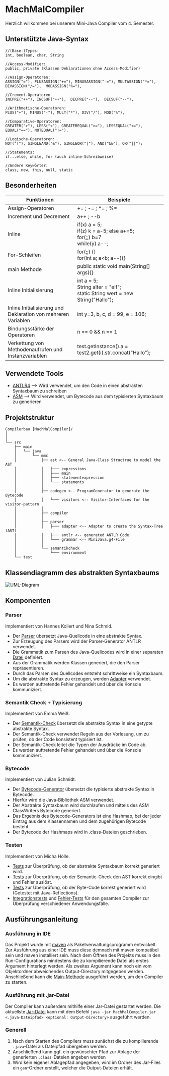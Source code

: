 # MachMalCompiler

Herzlich willkommen bei unserem Mini-Java Compiler vom 4. Semester.

## Unterstützte Java-Syntax

```plain
//(Base-)Types:
int, boolean, char, String

//Access-Modifier:
public, private (Klassen Deklarationen ohne Access-Modifier)

//Assign-Operatoren:
ASSIGN("="), PLUSASSIGN("+="), MINUSASSIGN("-="), MULTASSIGN("*="), DIVASSIGN("/="),  MODASSIGN("%="), 

//Crement-Operatoren
INCPRE("++"), INCSUF("++"),  DECPRE("--"),  DECSUF("--"), 

//Arithmetische-Operatoren:
PLUS("+"), MINUS("-"), MULT("*"), DIV("/"), MOD("%"),

//Comparative-Operatoren:
GREATER(">"), LESS("<"), GREATEREQUAL(">="), LESSEQUAL("<="), EQUAL("=="), NOTEQUAL("!="),

//Logische-Operatoren:
NOT("!"), SINGLEAND("&"), SINGLEOR("|"), AND("&&"), OR("||");

//Statements:
if...else, while, for (auch inline-Schreibweise)

//Andere Keywörter:
class, new, this, null, static        
```
## Besonderheiten

| Funktionen                                                    | Beispiele                                                                          |
|---------------------------------------------------------------|------------------------------------------------------------------------------------|
| Assign-Operatoren                                             | += ; -= ; *= ; %=                                                                  |
| Increment und Decrement                                       | a++ ; --b                                                                          |
| Inline                                                        | if(x) a = 5;<br/> if(z) k = a-5; else a+=5;<br/>for(;;) b=7<br/> while(y) a--;     |
| For-Schleifen                                                 | for(;;) {}<br/>for(int a; a<b; a--){}                                              |
| main Methode                                                  | public static void main(String[] args){}                                           |
| Inline Initialisierung                                        | int a = 5;<br/>String alter = "elf";<br/>static String wert = new String("Hallo"); |
| Inline Initialisierung und Deklaration von mehreren Variablen | int y=3, b, c, d = 99, e = 106;                                                    |
| Bindungsstärke der Operatoren                                 | n == 0 && n == 1                                                                   |
| Verkettung von Methodenaufrufen und Instanzvariablen          | test.getInstance().a = test2.get(i).str.concat("Hallo");                           |

## Verwendete Tools
* [ANTLR4](https://www.antlr.org/) --> Wird verwendet, um den Code in einen abstrakten Syntaxbaum zu schreiben
* [ASM](https://asm.ow2.io/) --> Wird verwendet, um Bytecode aus dem typisierten Syntaxbaum zu generieren

## Projektstruktur

```plain
Compilerbau [MachMalCompiler]/
│
│
└── src
    ├── main
    │   └── java
    │       └── mmc
    │           ├── ast <-- General Java-Class Structrue to model the AST
    │           │   ├─── expressions
    │           │   ├─── main
    │           │   ├─── statementexpression
    │           │   └─── statements
    │           │
    │           ├── codegen <-- ProgramGenerator to generate the Bytecode
    │           │   └─── visitors <-- Visitor-Interfaces for the visitor-pattern
    │           │
    │           ├── compiler
    │           │
    │           ├── parser
    │           │   ├─── adapter <-- Adapter to create the Syntax-Tree (AST)
    │           │   ├─── antlr <-- generated ANTLR Code
    │           │   └─── grammar <-- MiniJava.g4-File
    │           │
    │           └── semantikcheck
    │               └─── environment
    └── test
```
## Klassendiagramm des abstrakten Syntaxbaums
![UML-Diagram](./uml/AST_UML.svg)

## Komponenten

### Parser

Implementiert von Hannes Kollert und Nina Schmid.

* Der [Parser](./src/main/java/mmc/parser) übersetzt Java-Quellcode in eine abstrakte Syntax. 
* Zur Erzeugung des Parsers wird der Parser-Generator ANTLR verwendet. 
* Die Grammatik zum Parsen des Java-Quellcodes wird in einer separaten [Datei](./src/main/java/mmc/parser/MiniJava.g4) definiert. 
* Aus der Grammatik werden Klassen generiert, die den Parser repräsentieren. 
* Durch das Parsen des Quellcodes entsteht schrittweise ein Syntaxbaum. 
* Um die abstrakte Syntax zu erzeugen, werden [Adapter](./src/main/java/mmc/parser/adapter) verwendet. 
* Es werden auftretende Fehler gehandelt und über die Konsole kommuniziert.

### Semantik Check + Typisierung

Implementiert von Emma Weiß.

* Der [Semantik-Check](./src/main/java/mmc/semantikcheck) übersetzt die abstrakte Syntax in eine getypte abstrakte Syntax.
* Der Semantik-Check verwendet Regeln aus der Vorlesung, um zu prüfen, ob der Code konsistent typisiert ist.
* Der Semantik-Check leitet die Typen der Ausdrücke im Code ab.
* Es werden auftretende Fehler gehandelt und über die Konsole kommuniziert.

### Bytecode

Implementiert von Julian Schmidt.

* Der [Bytecode-Generator](./src/main/java/mmc/codegen) übersetzt die typisierte abstrakte Syntax in Bytecode.
* Hierfür wird die Java-Bibliothek ASM verwendet.
* Der Abstrakte Syntaxbaum wird durchlaufen und mittels des ASM ClassWriters Bytecode generiert.
* Das Ergebnis des Bytecode-Generators ist eine Hashmap, bei der jeder Eintrag aus dem Klassennamen und dem zugehörigen Bytecode besteht.
* Der Bytecode der Hashmaps wird in .class-Dateien geschrieben.

### Testen

Implementiert von Micha Hölle.

- [Tests](./src/test/java/mmc/AstTests.java) zur Überprüfung, ob der abstrakte Syntaxbaum korrekt generiert wird.
- [Tests](./src/test/java/mmc/TastTests.java) zur Überprüfung, ob der Semantic-Check den AST korrekt eingibt und Fehler auslöst.
- [Tests](./src/test/java/mmc/ByteCodeTest.java) zur Überprüfung, ob der Byte-Code korrekt generiert wird (Getestet mit Java-Reflections).
- [Integrationstests](./src/test/java/mmc/FullRunTests.java) und [Fehler-Tests](./src/test/java/mmc/FailTests.java) für den gesamten Compiler zur Überprüfung verschiedener Anwendungsfälle.

## Ausführungsanleitung

### Ausführung in IDE
Das Projekt wurde mit [maven](https://maven.apache.org/) als Paketverwaltungsprogramm entwickelt.
Zur Ausführung aus einer IDE muss diese demnach mit maven kompatibel sein und maven installiert sein.
Nach dem Öffnen des Projekts muss in den Run-Configurations mindestens die zu kompilierende Datei als erstes Argument hinterlegt werden.
Als zweites Argument kann noch ein vom Objektordner abweichendes Output-Directory mitgegeben werden.
Anschließend kann die [Main-Methode](./src/main/java/mmc/Main.java) ausgeführt werden, um den Compiler zu starten.

### Ausführung mit .jar-Datei
Der Compiler kann außerdem mithilfe einer Jar-Datei gestartet werden.
Die aktuellste [Jar-Datei](./MachMalCompiler.jar) kann mit dem Befehl
```java -jar MachMalCompiler.jar <.java-Dateipfad> <optional: Output-Directory>``` ausgeführt werden.

### Generell
1. Nach dem Starten des Compilers muss zunächst die zu kompilierende ```.java```-Datei als Dateipfad übergeben werden.
2. Anschließend kann ggf. ein gewünschter Pfad zur Ablage der generierten ```.class```-Dateien angeben werden
3. Wird kein eigener Ablagepfad angegeben, wird im Ordner des Jar-Files ein ```gen```-Ordner erstellt, welcher die Output-Dateien erhält.

